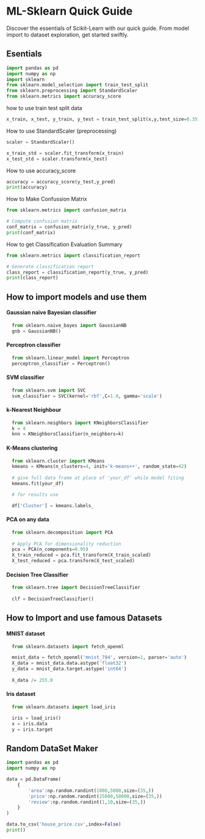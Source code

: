 # ML-Sklearn Quick Guide

Discover the essentials of Scikit-Learn with our quick guide. From model import to dataset exploration, get started swiftly.


## Esentials

```python
import pandas as pd
import numpy as np
import sklearn
from sklearn.model_selection import train_test_split
from sklearn.preprocessing import StandardScaler
from sklearn.metrics import accuracy_score
```

how to use train test split data

```python
x_train, x_test, y_train, y_test = train_test_split(x,y,test_size=0.35,random_state=32)
```

How to use StandardScaler (preprocessing)
```python
scaler = StandardScaler()

x_train_std = scaler.fit_transform(x_train)
x_test_std = scaler.transform(x_test)
```

How to use accuracy_score

```python
accuracy = accuracy_score(y_test,y_pred)
print(accuracy)
```

How to Make Confussion Matrix

```python
from sklearn.metrics import confusion_matrix

# Compute confusion matrix
conf_matrix = confusion_matrix(y_true, y_pred)
print(conf_matrix)
```

How to get Classification Evaluation Summary

```python
from sklearn.metrics import classification_report

# Generate classification report
class_report = classification_report(y_true, y_pred)
print(class_report)
```
## How to import models and use them

#### Gaussian naive Bayesian classifier

```python
  from sklearn.naive_bayes import GaussianNB
  gnb = GaussianNB()
```

#### Perceptron classifier

```python
  from sklearn.linear_model import Perceptron
  perceptron_classifier = Perceptron()
```

#### SVM classifier

```python
  from sklearn.svm import SVC
  svm_classifier = SVC(kernel='rbf',C=1.0, gamma='scale')
```

####  k-Nearest Neighbour

```python
  from sklearn.neighbors import KNeighborsClassifier
  k = 4
  knn = KNeighborsClassifier(n_neighbors=k)
```

####  K-Means clustering

```python
  from sklearn.cluster import KMeans
  kmeans = KMeans(n_clusters=4, init='k-means++', random_state=42)
  
  # give full data frame at place of 'your_df' while model fiting
  kmeans.fit(your_df)

  # for results use

  df['Cluster'] = kmeans.labels_
```

####  PCA on any data

```python
  from sklearn.decomposition import PCA
  
  # Apply PCA for dimensionality reduction
  pca = PCA(n_components=0.95)
  X_train_reduced = pca.fit_transform(X_train_scaled)
  X_test_reduced = pca.transform(X_test_scaled)
```

####  Decision Tree Classifier

```python
  from sklearn.tree import DecisionTreeClassifier
  
  clf = DecisionTreeClassifier()
```


## How to Import and use famous Datasets

#### MNIST dataset

```python
  from sklearn.datasets import fetch_openml

  mnist_data = fetch_openml('mnist_784', version=1, parser='auto')
  X_data = mnist_data.data.astype('float32')
  y_data = mnist_data.target.astype('int64')
    
  X_data /= 255.0
```

#### Iris dataset

```python
  from sklearn.datasets import load_iris

  iris = load_iris()
  x = iris.data
  y = iris.target
```
## Random DataSet Maker

```python
import pandas as pd
import numpy as np

data = pd.DataFrame(
    {
        'area':np.random.randint(1000,5000,size=(35,))
        'price':np.random.randint(25000,50000,size=(35,))
        'review':np.random.randint(1,10,size=(35,))
    }
)

data.to_csv('house_price.csv',index=False)
print()
```
